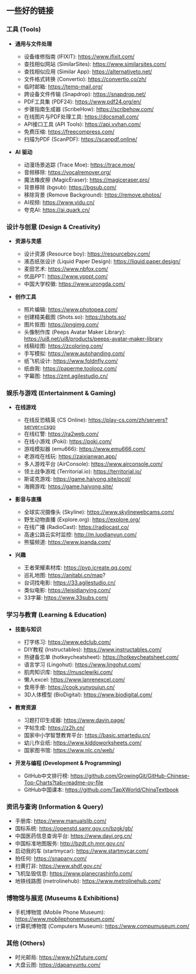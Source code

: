 ## 一些好的链接

### 工具 (Tools)

- **通用与文件处理**
    - 设备维修指南 (IFIXIT): https://www.ifixit.com/
    - 查找相似网站 (SimilarSites): https://www.similarsites.com/
    - 查找相似应用 (Similar App): https://alternativeto.net/
    - 文件格式转换 (Convertio): https://convertio.co/zh/
    - 临时邮箱: https://temp-mail.org/
    - 跨设备文件传输 (Snapdrop): https://snapdrop.net/
    - PDF工具集 (PDF24): https://www.pdf24.org/en/
    - 步骤指南生成器 (ScribeHow): https://scribehow.com/
    - 在线图片与PDF处理工具: https://docsmall.com/
    - API接口工具 (API Tools): https://api.vvhan.com/
    - 免费压缩: https://freecompress.com/
    - 扫描为PDF (ScanPDF): https://scanpdf.online/

- **AI 驱动**
    - 动漫场景追踪 (Trace Moe): https://trace.moe/
    - 音频移除: https://vocalremover.org/
    - 魔法橡皮擦 (MagicEraser): https://magiceraser.pro/
    - 背景移除 (bgsub): https://bgsub.com/
    - 移除背景 (Remove Background): https://remove.photos/
    - AI视频: https://www.vidu.cn/
    - 夸克AI: https://ai.quark.cn/

### 设计与创意 (Design & Creativity)

- **资源与灵感**
    - 设计资源 (Resource boy): https://resourceboy.com/
    - 液态纸张设计 (Liquid Paper Design): https://liquid.paper.design/
    - 麦田艺术: https://www.nbfox.com/
    - 优品PPT: https://www.ypppt.com/
    - 中国大学校徽: https://www.urongda.com/

- **创作工具**
    - 照片编辑: https://www.photopea.com/
    - 创建精美截图 (Shots.so): https://shots.so/
    - 图片抠图: https://pngimg.com/
    - 头像制作库 (Peeps Avatar Maker Library): https://ui8.net/ui8/products/peeps-avatar-maker-library
    - 线稿绘图: https://zcoloring.com/
    - 手写模拟: https://www.autohanding.com/
    - 纸飞机设计: https://www.foldnfly.com/
    - 纸由我: https://paperme.toolooz.com/
    - 字幕图: https://zmt.agilestudio.cn/

### 娱乐与游戏 (Entertainment & Gaming)

- **在线游戏**
    - 在线反恐精英 (CS Online): https://play-cs.com/zh/servers?server=csgo
    - 在线红警: https://ra2web.com/
    - 在线小游戏 (Poki): https://poki.com/
    - 游戏模拟器 (emu666): https://www.emu666.com/
    - 老游戏在线玩: https://zaixianwan.app/
    - 多人游戏平台 (AirConsole): https://www.airconsole.com/
    - 领土战争游戏 (Territorial.io): https://territorial.io/
    - 斯诺克游戏: https://game.haiyong.site/pcol/
    - 海拥游戏: https://game.haiyong.site/

- **影音与直播**
    - 全球实况摄像头 (Skyline): https://www.skylinewebcams.com/
    - 野生动物直播 (Explore.org): https://explore.org/
    - 在线广播 (RadioCast): https://radiocast.co/
    - 高速公路云实时监控: http://m.luodianyun.com/
    - 熊猫频道: https://www.ipanda.com/

- **兴趣**
    - 王者荣耀素材库: https://pvp.icreate.qq.com/
    - 巡礼地图: https://anitabi.cn/map?
    - 台词找电影: https://33.agilestudio.cn/
    - 类似电影: https://leisidianying.com/
    - 33字幕: https://www.33subs.com/

### 学习与教育 (Learning & Education)

- **技能与知识**
    - 打字练习: https://www.edclub.com/
    - DIY教程 (Instructables): https://www.instructables.com/
    - 热键备忘单 (hotkeycheatsheet): https://hotkeycheatsheet.com/
    - 语言学习 (Lingohut): https://www.lingohut.com/
    - 肌肉知识库: https://musclewiki.com/
    - 懒人excel: https://www.lanrenexcel.com/
    - 食用手册: https://cook.yunyoujun.cn/
    - 3D人体模型 (BioDigital): https://www.biodigital.com/

- **教育资源**
    - 习题打印生成器: https://www.dayin.page/
    - 字帖生成: https://z2h.cn/
    - 国家中小学智慧教育平台: https://basic.smartedu.cn/
    - 幼儿作业纸: https://www.kiddoworksheets.com/
    - 国家图书馆: https://www.nlc.cn/web/

- **开发与编程 (Development & Programming)**
    - GitHub中文排行榜: https://github.com/GrowingGit/GitHub-Chinese-Top-Charts?tab=readme-ov-file
    - GitHub中国课本: https://github.com/TapXWorld/ChinaTextbook

### 资讯与查询 (Information & Query)

- 手册库: https://www.manualslib.com/
- 国标系统: https://openstd.samr.gov.cn/bzgk/gb/
- 中国医药信息查询平台: https://www.dayi.org.cn/
- 中国标准地图服务: http://bzdt.ch.mnr.gov.cn/
- 启动我的车 (startmycar): https://www.startmycar.com/
- 拍任何: https://snapany.com/
- 扫黄打非: https://www.shdf.gov.cn/
- 飞机坠毁信息: https://www.planecrashinfo.com/
- 地铁线路图 (metrolinehub): https://www.metrolinehub.com/

### 博物馆与展览 (Museums & Exhibitions)

- 手机博物馆 (Mobile Phone Museum): https://www.mobilephonemuseum.com/
- 计算机博物馆 (Computers Museum): https://www.compumuseum.com/

### 其他 (Others)

- 时光邮局: https://www.hi2future.com/
- 大盘云图: https://dapanyuntu.com/
